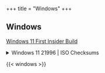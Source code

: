 +++
title = "Windows"
+++

## Windows

[Windows 11 First Insider Build](https://blogs.windows.com/windows-insider/2021/06/28/announcing-the-first-insider-preview-for-windows-11/)

<details>
    <summary>Windows 11 21996 | ISO Checksums</summary>
    <b>SHA-512:</b> 093bde5bdd8cc5cabb95517998c539cef198c4d5fb31eabcac5aff5f5cd4b4a3f716e8ae962758b0ae2a50f03f0144408f77ee4b83cd7ebceffa07805f2108e2
    <br>
    <b>SHA-256:</b> b8426650c24a765c24083597a1eba48d9164802bd273b678c4fefe2a6da60dcb
    <br>
    <b>MD5:</b> 179bfe07f7050093ee595ddd85a30201
    <br>

```powershell
    certutil -hashfile ISOFILE md5/SHA-512/SHA-256
```

</details>

{{< windows >}}
